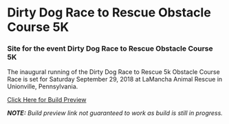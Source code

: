 # Dirty Dog Race to Rescue Obstacle Course 5K

### Site for the event Dirty Dog Race to Rescue Obstacle Course 5K

The inaugural running of the Dirty Dog Race to Rescue 5k Obstacle Course Race is set for Saturday September 29, 2018 at LaMancha Animal Rescue in Unionville, Pennsylvania.

[Click Here for Build Preview](https://garr1s0n.github.io/LaManchaDirtyDawg/)

***NOTE:*** *Build preview link not guaranteed to work as build is still in progress.*